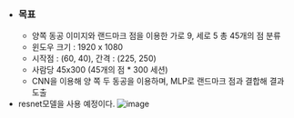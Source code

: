 - ### 목표
	- 양쪽 동공 이미지와 랜드마크 점을 이용한 가로 9, 세로 5 총 45개의 점 분류
	- 윈도우 크기 : 1920 x 1080
	- 시작점 : (60, 40), 간격 : (225, 250)
	- 사람당 45x300 (45개의 점 * 300 세션)
	- CNN을 이용해 양 쪽 두 동공을 이용하며, MLP로 랜드마크 점과 결합해 결과 도출
 - resnet모델을 사용 예정이다.
![image](https://github.com/user-attachments/assets/e224e152-f6e5-40af-8705-ebb99a3e4216)

